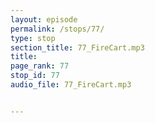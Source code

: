 ```yaml
---
layout: episode
permalink: /stops/77/
type: stop
section_title: 77_FireCart.mp3
title: 
page_rank: 77
stop_id: 77
audio_file: 77_FireCart.mp3


---
```

